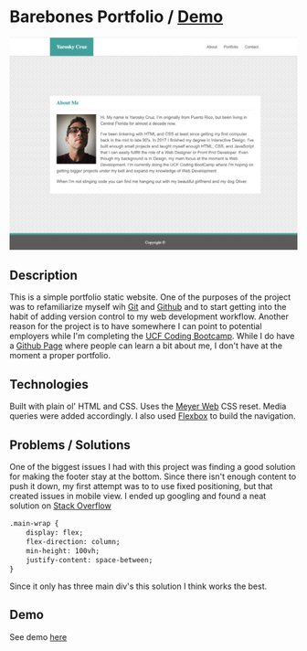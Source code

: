 # Barebones Portfolio / [Demo](https://yarocruz.github.io/portfolio/)

![screenshot](assets/images/portfolio-sh.png)

## Description 

This is a simple portfolio static website. One of the purposes of the project was to refamiliarize myself wih [Git](https://git-scm.com/) and [Github](https://github.com/) and to start getting into the habit of adding version control to my web development workflow. Another reason for the project is to have somewhere I can point to potential employers while I'm completing the [UCF Coding Bootcamp](https://bootcamp.ce.ucf.edu/coding/). While I do have a [Github Page](https://yarocruz.github.io/) where people can learn a bit about me, I don't have at the moment a proper portfolio. 

## Technologies

Built with plain ol' HTML and CSS. Uses the [Meyer Web](https://meyerweb.com/eric/tools/css/reset/) CSS reset. Media queries were added accordingly. I also used [Flexbox](https://developer.mozilla.org/en-US/docs/Web/CSS/CSS_Flexible_Box_Layout/Basic_Concepts_of_Flexbox) to build the navigation. 

## Problems / Solutions

One of the biggest issues I had with this project was finding a good solution for making the footer stay at the bottom. Since there isn't enough content to push it down, my first attempt was to to use fixed positioning, but that created issues in mobile view. I ended up googling and found a neat solution on [Stack Overflow](https://stackoverflow.com/questions/50429737/sticky-footer-with-flexbox)

```
.main-wrap {
	display: flex;
	flex-direction: column;
	min-height: 100vh;
	justify-content: space-between;
}
```
Since it only has three main div's this solution I think works the best. 

## Demo

See demo [here](https://yarocruz.github.io/portfolio/)


